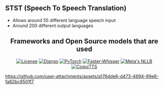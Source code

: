## STST (Speech To Speech Translation)
- Allows around 55 different language speech input
- Around 200 different output languages




<div align="center">
  
## Frameworks and Open Source models that are used

[![License](<https://img.shields.io/badge/%20%20License%20%20-8A2BE2>)](https://opensource.org/license/MIT)
[![Django](<https://img.shields.io/badge/%20%20Django%20%20-8A2BE2>)](https://www.djangoproject.com/)
[![PyTorch](<https://img.shields.io/badge/%20%20PyTorch%20%20-8A2BE2>)](https://pytorch.org/)
[![Faster-Whisper](<https://img.shields.io/badge/%20%20Faster%20Whisper%20%20-8A2BE2>)](https://github.com/SYSTRAN/faster-whisper)
[![Meta's NLLB](<https://img.shields.io/badge/%20%20Meta%20NLLB%20%20-8A2BE2>)](https://ai.meta.com/research/no-language-left-behind/)
[![CoquiTTS](<https://img.shields.io/badge/%20%20CoquiTTS%20%20-8A2BE2>)](https://github.com/coqui-ai/TTS)
</div>

https://github.com/user-attachments/assets/a176dde6-d473-4694-99e6-fa82bc9501f7

